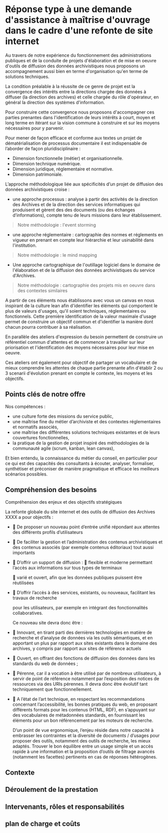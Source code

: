 # Réponse type à une demande d'assistance à maîtrise d'ouvrage dans le cadre d'une refonte de site internet

Au travers de notre expérience du fonctionnement des administrations publiques et de la conduite de projets d'élaboration et de mise en oeuvre d'outils de diffusion des données archivistiques nous proposons un accompagnement aussi bien en terme d'organisation qu'en terme de solutions techniques.

La condition préalable à la réussite de ce genre de projet est la convergence des intérêts entre la directions chargée des données à diffuser (la direction des archives) et celle chargée du rôle d'opérateur, en général la direction des systèmes d'information.

Pour construire cette convergence nous proposons d'accompagner ces parties prenantes dans l'identification de leurs intérêts à court, moyen et long terme en itérant sur la vision commune à construire et sur les moyens nécessaires pour y parvenir.

Pour mener de façon efficace et conforme aux textes un projet de dématérialisation de processus
documentaire il est indispensable de l’aborder de façon pluridisciplinaire :

- Dimension fonctionnelle (métier) et organisationnelle.
- Dimension technique numérique.
- Dimension juridique, réglementaire et normative.
- Dimension patrimoniale.

L’approche méthodologique liée aux spécificités d’un projet de diffusion des données archivistiques croise : 

- une approche processus : analyse à partir des activités de la direction des Archives et de la direction des services informatiques qui produisent et gèrent des des documents (ou des échanges d’informations), compte tenu de leurs missions dans leur établissement.
> Notre méthodologie : l'event storming

- une approche réglementaire : cartographie des normes et réglements en vigueur en prenant en compte leur hiérarchie et leur usinabilité dans l'institution.
> Notre méthodologie : le mind mapping

- Une approche cartographique de l'outillage logiciel dans le domaine de l'élaboration et de la diffusion des données archivistiques du service d'Archives.
> Notre méthodologie : cartographie des projets mis en oeuvre dans des contextes similaires

A partir de ces éléments nous établissons avec vous un canvas en nous inspirant de la culture lean afin d'identifier les éléments qui comportent le plus de valeurs d'usages, qu'il soient techniques, réglementaires ou fonctionnels. Cette première identification de la valeur maximale d'usage permet de construire un objectif commun et d'identifier la manière dont chacun pourra contribuer à sa réalisation.

En parallèle des ateliers d'expression du besoin permettent de construire un référentiel commun d'attentes et de commencer à travailler sur leur priorisation et l'identification des moyens nécessaires pour leur mise en oeuvre.

Ces ateliers ont également pour objectif de partager un vocabulaire et de mieux comprendre les attentes de chaque partie prenante afin d'établir 2 ou 3 scenarii d'évolution prenant en compte le contexte, les moyens et les objectifs.

## Points clés de notre offre

Nos compétences :

- une culture forte des missions du service public,
- une maîtrise fine du métier d’archiviste et des contextes réglementaires et normatifs associés,
- une maîtrise des différentes solutions techniques existantes et de leurs couvertures fonctionnelles,
- la pratique de la gestion de projet inspiré des méthodologies de la communauté agile (scrum, kanban, lean canvas),

Et bien entendu, la connaissance du métier du conseil, en particulier pour ce qui est des capacités des consultants à écouter, analyser, formaliser, synthétiser et préconiser de manière pragmatique et efficace les meilleurs scénarios possibles.





## Compréhension des besoins

Compréhension des enjeux et des objectifs stratégiques

La refonte globale du site internet et des outils de diffusion des Archives XXXX a pour objectifs : 

-   De proposer un nouveau point d’entrée unifié répondant aux attentes des différents profils d’utilisateurs 

-   De faciliter la gestion et l’administration des contenus archivistiques et des contenus associés (par exemple contenus éditoriaux) tout aussi importants 

-   D’offrir un support de diffusion :
    flexible et moderne permettant l’accès aux informations sur tous types de terminaux 

   varié et ouvert, afin que les données publiques puissent être réutilisées 

-   D’offrir l’accès à des services, existants, ou nouveaux, facilitant les travaux de recherche 

  pour les utilisateurs, par exemple en intégrant des fonctionnalités collaboratives.



  Ce nouveau site devra donc être : 

-   Innovant, en tirant parti des dernières technologies en matière de recherche et d’analyse de données via les outils sémantiques, et en apportant un plus par rapport aux sites existants dans le domaine des archives, y compris par rapport aux sites de référence actuels 

-   Ouvert, en offrant des fonctions de diffusion des données dans les standards du web de données ; 

-   Pérenne, car il a vocation à être utilisé par de nombreux utilisateurs, à servir de point de référence notamment par l’exposition des notices de ressources via des URIs pérennes. Il devra donc être évolutif tant techniquement que fonctionnellement. 

-   A l’état de l’art technique, en respectant les recommandations concernant l’accessibilité, les bonnes pratiques du web, en proposant différents formats pour les contenus (HTML, RDF), en s’appuyant sur des vocabulaires de métadonnées standards, en fournissant les éléments pour un bon référencement par les moteurs de recherche. 

  D’un point de vue ergonomique, l’enjeu réside dans notre capacité à embrasser les contraintes et la diversité de documents / d’usages pour proposer des outils, notamment des outils de recherche, les mieux adaptés. Trouver le bon équilibre entre un usage simple et un accès rapide à une information et la proposition d’outils de filtrage avancés (notamment les facettes) pertinents en cas de réponses hétérogènes. 







## Contexte

## Déroulement de la prestation

## Intervenants, rôles et responsabilités

## plan de charge et coûts


